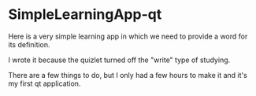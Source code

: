 # SimpleLearningApp-qt

Here is a very simple learning app in which we need to provide a word for its definition.

I wrote it because the quizlet turned off the "write" type of studying.

There are a few things to do, but I only had a few hours to make it and it's my first qt application.
